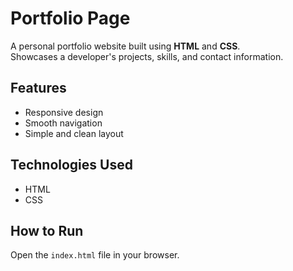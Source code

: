 # Portfolio Page

A personal portfolio website built using **HTML** and **CSS**.  
Showcases a developer's projects, skills, and contact information.

## Features
- Responsive design
- Smooth navigation
- Simple and clean layout

## Technologies Used
- HTML
- CSS

## How to Run
Open the `index.html` file in your browser.
